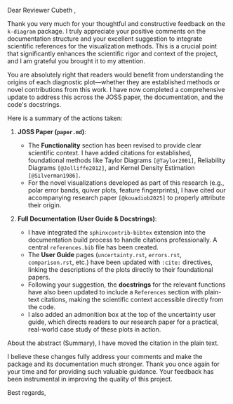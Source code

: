 Dear Reviewer Cubeth ,

Thank you very much for your thoughtful and constructive feedback on the `k-diagram` package. I truly appreciate 
your positive comments on the documentation structure and your excellent suggestion to integrate scientific 
references for the visualization methods. This is a crucial point that significantly enhances the scientific 
rigor and context of the project, and I am grateful you brought it to my attention.

You are absolutely right that readers would benefit from understanding the origins of each diagnostic plot—whether 
they are established methods or novel contributions from this work. I have now completed a comprehensive update to 
address this across the JOSS paper, the documentation, and the code's docstrings.

Here is a summary of the actions taken:

1.  **JOSS Paper (`paper.md`)**:
    * The **Functionality** section has been revised to provide clear scientific context. I have added citations 
    for established, foundational methods like Taylor Diagrams `[@Taylor2001]`, Reliability Diagrams `[@Jolliffe2012]`, 
    and Kernel Density Estimation `[@Silverman1986]`.
    * For the novel visualizations developed as part of this research (e.g., polar error bands, quiver plots, feature 
    fingerprints), I have cited our accompanying research paper `[@kouadiob2025]` to properly attribute their origin.

2.  **Full Documentation (User Guide & Docstrings)**:
    * I have integrated the `sphinxcontrib-bibtex` extension into the documentation build process to handle citations
    professionally. A central `references.bib` file has been created.
    * The **User Guide** pages (`uncertainty.rst`, `errors.rst`, `comparison.rst`, etc.) have been updated with `:cite:` 
    directives, linking the descriptions of the plots directly to their foundational papers.
    * Following your suggestion, the **docstrings** for the relevant functions have also been updated to include 
    a `References` section with plain-text citations, making the scientific context accessible directly from the code.
    * I also added an admonition box at the top of the uncertainty user guide, which directs readers to our research 
    paper for a practical, real-world case study of these plots in action.

About the abstract (Summary), I have moved the citation in the plain text. 

I believe these changes fully address your comments and make the package and its documentation much stronger. 
Thank you once again for your time and for providing such valuable guidance. Your feedback has been instrumental 
in improving the quality of this project.

Best regards,

